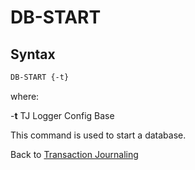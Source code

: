 # DB-START

<PageHeader />

## Syntax

```bash
DB-START {-t}
```

where:

-**t**      TJ Logger Config Base

This command is used to start a database. 

Back to [Transaction Journaling](./../README.md)

<PageFooter />
